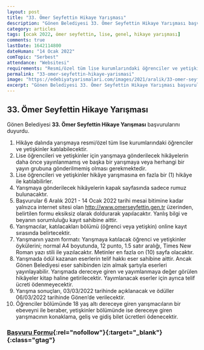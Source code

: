 ```yaml
---
layout: post
title: "33. Ömer Seyfettin Hikaye Yarışması"
description: "Gönen Belediyesi 33. Ömer Seyfettin Hikaye Yarışması başvurularını duyurdu."
category: articles
tags: [ocak 2022, ömer seyfettin, lise, genel, hikaye yarışması]
comments: true
lastDate: 1642114800
dateHuman: "14 Ocak 2022"
comTopic: "Serbest"
attendance: "Websitesi"
requirements: "Resmi/özel tüm lise kurumlarındaki öğrenciler ve yetişkinler"
permalink: "33-omer-seyfettin-hikaye-yarismasi"
image: "https://edebiyatyarismalari.com/images/2021/aralik/33-omer-seyfettin-hikaye-yarismasi.jpg"
excerpt: "Gönen Belediyesi 33. Ömer Seyfettin Hikaye Yarışması başvurularını duyurdu."
---
```


## 33. Ömer Seyfettin Hikaye Yarışması
Gönen Belediyesi **33. Ömer Seyfettin Hikaye Yarışması** başvurularını duyurdu.  

1. Hikâye dalında yarışmaya resmi/özel tüm lise kurumlarındaki öğrenciler ve yetişkinler katılabilecektir.
2. Lise öğrencileri ve yetişkinler için yarışmaya gönderilecek hikâyelerin daha önce yayınlanmamış ve başka bir yarışmaya veya herhangi bir yayın grubuna gönderilmemiş olması gerekmektedir.
3. Lise öğrencileri ve yetişkinler hikâye yarışmasına en fazla bir (1) hikâye ile katılabilirler.
4. Yarışmaya gönderilecek hikâyelerin kapak sayfasında sadece rumuz bulunacaktır.
5. Başvurular 6 Aralık 2021 - 14 Ocak 2022 tarihi mesai bitimine kadar yalnızca internet sitesi olan http://www.omerseyfettin.gen.tr üzerinden, belirtilen formu eksiksiz olarak doldurarak yapılacaktır. Yanlış bilgi ve beyanın sorumluluğu kayıt sahibine aittir.
6. Yarışmacılar, katılacakları bölümü (öğrenci veya yetişkin) online kayıt sırasında belirtecektir.
7. Yarışmanın yazım formatı: Yarışmaya katılacak öğrenci ve yetişkinler öykülerini; normal A4 boyutunda, 12 punto, 1.5 satır aralığı, Times New Roman yazı stili ile yazılacaktır. Metinler en fazla on (10) sayfa olacaktır.
8. Yarışmada ödül kazanan eserlerin telif hakkı eser sahibine aittir. Ancak Gönen Belediyesi eser sahibinden izin almak şartıyla eserleri yayınlayabilir. Yarışmada dereceye giren ve yayımlanmaya değer görülen hikâyeler kitap haline getirilecektir. Yayımlanacak eserler için ayrıca telif ücreti ödenmeyecektir.
9. Yarışma sonuçları, 03/03/2022 tarihinde açıklanacak ve ödüller 06/03/2022 tarihinde Gönen’de verilecektir.
10. Öğrenciler bölümünde 18 yaş altı dereceye giren yarışmacıların bir ebeveyni ile beraber, yetişkinler bölümünde ise dereceye giren yarışmacının konaklama, geliş ve gidiş bilet ücretleri ödenecektir.

### [Başvuru Formu](www.omerseyfettin.gen.tr?ref=edebiyatyarismalari){:rel="nofollow"}{:target="_blank"}{:class="gtag"}